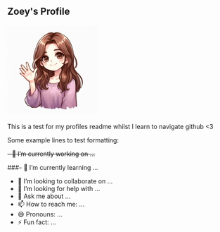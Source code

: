 ## Zoey's Profile
![Alt text](ZoeyWave.jpg)

This is a test for my profiles readme whilst I learn to navigate github <3

Some example lines to test formatting:

~~- 🔭 I’m currently working on ...~~

###- 🌱 I’m currently learning ...

- 👯 I’m looking to collaborate on ...
- 🤔 I’m looking for help with ...
- 💬 Ask me about ...
- 📫 How to reach me: ...
- 😄 Pronouns: ...
- ⚡ Fun fact: ...
